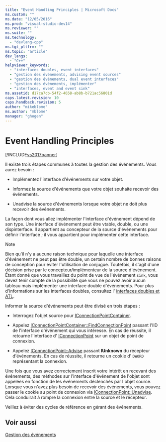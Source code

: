 ```yaml
---
title: "Event Handling Principles | Microsoft Docs"
ms.custom: ""
ms.date: "12/05/2016"
ms.prod: "visual-studio-dev14"
ms.reviewer: ""
ms.suite: ""
ms.technology: 
  - "devlang-cpp"
ms.tgt_pltfrm: ""
ms.topic: "article"
dev_langs: 
  - "C++"
helpviewer_keywords: 
  - "interfaces doubles, event interfaces"
  - "gestion des événements, advising event sources"
  - "gestion des événements, dual event interfaces"
  - "gestion des événements, implémenter"
  - "interfaces, event and event sink"
ms.assetid: d17ca7cb-54f2-4658-ab8b-b721ac56801d
caps.latest.revision: 10
caps.handback.revision: 5
author: "mikeblome"
ms.author: "mblome"
manager: "ghogen"
---
```

# Event Handling Principles
[!INCLUDE[vs2017banner](../assembler/inline/includes/vs2017banner.md)]

Il existe trois étapes communes à toutes la gestion des événements.  Vous aurez besoin :  
  
-   Implémentez l'interface d'événements sur votre objet.  
  
-   Informez la source d'événements que votre objet souhaite recevoir des événements.  
  
-   Unadvise la source d'événements lorsque votre objet ne doit plus recevoir des événements.  
  
 La façon dont vous allez implémenter l'interface d'événement dépend de son type.  Une interface d'événement peut être vtable, double, ou une dispinterface.  Il appartient au concepteur de la source d'événements pour définir l'interface ; il vous appartient pour implémenter cette interface.  
  
> [!NOTE]
>  Bien qu'il n'y a aucune raison technique pour laquelle une interface d'événement ne peut pas être double, un certain nombre de bonnes raisons de conception pour éviter l'utilisation de conjugue.  Toutefois, il s'agit d'une décision prise par le concepteur\/implémenteur de la source d'événement.  Étant donné que vous travaillez du point de vue de l'événement `sink`, vous devez tenir compte de la possibilité que vous ne pouvez avoir aucun tableau mais implémenter une interface double d'événements.  Pour plus d'informations sur les interfaces doubles, consultez l' [interfaces doubles et ATL](../atl/dual-interfaces-and-atl.md).  
  
 Informer la source d'événements peut être divisé en trois étapes :  
  
-   Interrogez l'objet source pour [IConnectionPointContainer](http://msdn.microsoft.com/library/windows/desktop/ms683857).  
  
-   Appelez [IConnectionPointContainer::FindConnectionPoint](http://msdn.microsoft.com/library/windows/desktop/ms692476) passant l'IID de l'interface d'événement qui vous intéresse.  En cas de réussite, il retourne l'interface d' [IConnectionPoint](http://msdn.microsoft.com/library/windows/desktop/ms694318) sur un objet de point de connexion.  
  
-   Appelez [IConnectionPoint::Advise](http://msdn.microsoft.com/library/windows/desktop/ms678815) passant **IUnknown** du récepteur d'événements.  En cas de réussite, il retourne un cookie d' `DWORD` représentant la connexion.  
  
 Une fois que vous avez correctement inscrit votre intérêt en recevant des événements, des méthodes sur l'interface d'événement de l'objet sont appelées en fonction de les événements déclenchés par l'objet source.  Lorsque vous n'avez plus besoin de recevoir des événements, vous pouvez passer le cookie au point de connexion via [IConnectionPoint::Unadvise](http://msdn.microsoft.com/library/windows/desktop/ms686608).  Cela conduirait à rompre la connexion entre la source et le récepteur.  
  
 Veillez à éviter des cycles de référence en gérant des événements.  
  
## Voir aussi  
 [Gestion des événements](../atl/event-handling-and-atl.md)